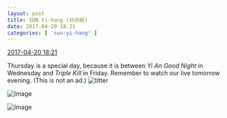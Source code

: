 ```yaml
---
layout: post
title: SUN Yi-hang (孙亦航)
date: 2017-04-20 18:21
categories: [ 'sun-yi-hang' ]
---
```


<div class="weibo-info">
  <a href="http://weibo.com/6108316220/EFoYQxzqw">2017-04-20 18:21</a>
</div>

Thursday is a special day, because it is between *Yi An Good Night* in Wednesday and *Triple Kill* in Friday. Remember to watch our live tomorrow evening. (This is not an ad.) ![titter](http://img.t.sinajs.cn/t4/appstyle/expression/ext/normal/19/heia_org.gif)

<!-- more -->

![Image](https://wx2.sinaimg.cn/mw690/006FnS5mgy1fetbb6ljomj30k00zkwng.jpg)

![Image](https://wx1.sinaimg.cn/mw690/006FnS5mgy1fetbb4yq1vj30zk0k046e.jpg)
